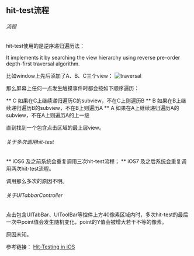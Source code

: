 ## hit-test流程

###### 流程

hit-test使用的是逆序递归遍历法：
>
 It implements it by searching the view hierarchy using reverse pre-order depth-first traversal algorithm.
>

比如window上先后添加了A、B、C三个view：
![traversal](http://smnh.me/images/hit-test-depth-first-traversal.png)

那么屏幕上任何一点发生触摸事件时都会按如下顺序遍历：

** C  如果在C上继续递归遍历C的subview，不在C上则遍历B
** B  如果在B上继续递归遍历B的subview，不在B上则遍历A
** A  如果在A上继续递归遍历A的subview，不在A上则遍历A的上一级

直到找到一个包含点击区域的最上层view。

###### 关于多次调用hit-test

** iOS6 及之前系统会重复调用三次hit-test流程；
** iOS7 及之后系统会重复调用两次hit-test流程。

调用那么多次的原因不明。

###### 关于UITabbarController

点击包含UITabBar、UIToolBar等控件上方40像素区域内时，多次hit-test的最后一次中point值会发生随机变化，point的Y值会被增大若干不等的像素。

原因未知。


参考链接： [Hit-Testing in iOS](http://smnh.me/hit-testing-in-ios/)
